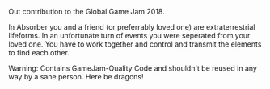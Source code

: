 Out contribution to the Global Game Jam 2018.

In Absorber you and a friend (or preferrably loved one) are extraterrestrial lifeforms. In an unfortunate turn of events you were seperated from your loved one. You have to work together and control and transmit the elements to find each other.


Warning: Contains GameJam-Quality Code and shouldn't be reused in any way by a sane person. Here be dragons!

